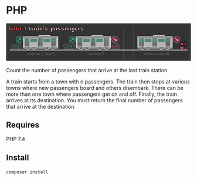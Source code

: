 # PHP

![kata-1-title-trains-passengers](https://github.com/darellanodev/katas-for-practice/blob/main/katas/01-passengers/img/title.png?raw=true)

Count the number of passengers that arrive at the last train station.

A train starts from a town with n passengers. The train then stops at various towns where new passengers board and others disembark. There can be more than one town where passengers get on and off. Finally, the train arrives at its destination. You must return the final number of passengers that arrive at the destination.

## Requires

PHP 7.4

## Install

`composer install`
